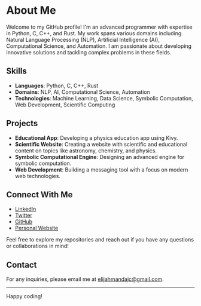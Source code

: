 # About Me

Welcome to my GitHub profile! I'm an advanced programmer with expertise in Python, C, C++, and Rust. My work spans various domains including Natural Language Processing (NLP), Artificial Intelligence (AI), Computational Science, and Automation. I am passionate about developing innovative solutions and tackling complex problems in these fields.

## Skills

- **Languages**: Python, C, C++, Rust
- **Domains**: NLP, AI, Computational Science, Automation
- **Technologies**: Machine Learning, Data Science, Symbolic Computation, Web Development, Scientific Computing

## Projects

- **Educational App**: Developing a physics education app using Kivy.
- **Scientific Website**: Creating a website with scientific and educational content on topics like astronomy, chemistry, and physics.
- **Symbolic Computational Engine**: Designing an advanced engine for symbolic computation.
- **Web Development**: Building a messaging tool with a focus on modern web technologies.

## Connect With Me

- [LinkedIn](https://www.linkedin.com/in/elijahmandajc)
- [Twitter](https://twitter.com/ElijahManda)
- [GitHub](https://github.com/elijahmanda)
- [Personal Website](https://symbolic.com)

Feel free to explore my repositories and reach out if you have any questions or collaborations in mind!

## Contact

For any inquiries, please email me at [elijahmandajc@gmail.com](mailto:elijahmandajc@gmail.com).

---

Happy coding!
